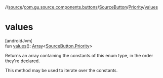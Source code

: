 //[source](../../../../index.md)/[com.gu.source.components.buttons](../../index.md)/[SourceButton](../index.md)/[Priority](index.md)/[values](values.md)

# values

[androidJvm]\
fun [values](values.md)(): [Array](https://kotlinlang.org/api/latest/jvm/stdlib/kotlin/-array/index.html)&lt;[SourceButton.Priority](index.md)&gt;

Returns an array containing the constants of this enum type, in the order they're declared.

This method may be used to iterate over the constants.
